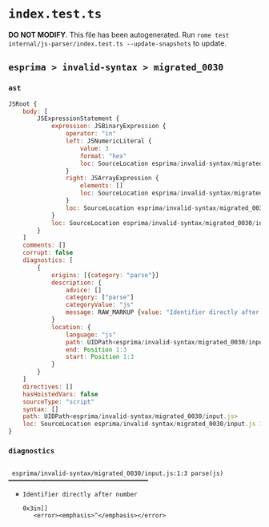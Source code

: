 # `index.test.ts`

**DO NOT MODIFY**. This file has been autogenerated. Run `rome test internal/js-parser/index.test.ts --update-snapshots` to update.

## `esprima > invalid-syntax > migrated_0030`

### `ast`

```javascript
JSRoot {
	body: [
		JSExpressionStatement {
			expression: JSBinaryExpression {
				operator: "in"
				left: JSNumericLiteral {
					value: 3
					format: "hex"
					loc: SourceLocation esprima/invalid-syntax/migrated_0030/input.js 1:0-1:3
				}
				right: JSArrayExpression {
					elements: []
					loc: SourceLocation esprima/invalid-syntax/migrated_0030/input.js 1:5-1:7
				}
				loc: SourceLocation esprima/invalid-syntax/migrated_0030/input.js 1:0-1:7
			}
			loc: SourceLocation esprima/invalid-syntax/migrated_0030/input.js 1:0-1:7
		}
	]
	comments: []
	corrupt: false
	diagnostics: [
		{
			origins: [{category: "parse"}]
			description: {
				advice: []
				category: ["parse"]
				categoryValue: "js"
				message: RAW_MARKUP {value: "Identifier directly after number"}
			}
			location: {
				language: "js"
				path: UIDPath<esprima/invalid-syntax/migrated_0030/input.js>
				end: Position 1:3
				start: Position 1:3
			}
		}
	]
	directives: []
	hasHoistedVars: false
	sourceType: "script"
	syntax: []
	path: UIDPath<esprima/invalid-syntax/migrated_0030/input.js>
	loc: SourceLocation esprima/invalid-syntax/migrated_0030/input.js 1:0-2:0
}
```

### `diagnostics`

```

 esprima/invalid-syntax/migrated_0030/input.js:1:3 parse(js) ━━━━━━━━━━━━━━━━━━━━━━━━━━━━━━━━━━━━━━━

  ✖ Identifier directly after number

    0x3in[]
       <error><emphasis>^</emphasis></error>


```
